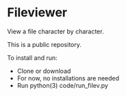 # Fileviewer

View a file character by character.

This is a public repository.

To install and run:

* Clone or download
* For now, no installations are needed
* Run python(3) code/run_filev.py
